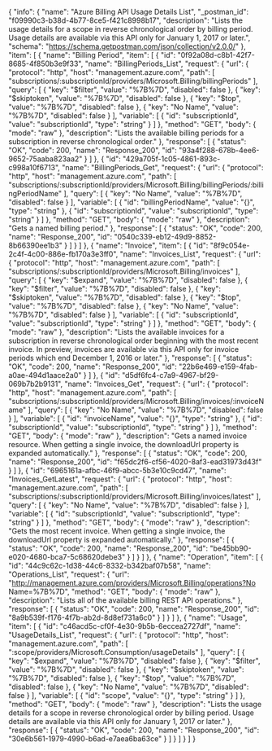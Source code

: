 {
  "info": {
    "name": "Azure Billing API Usage Details List",
    "_postman_id": "f09990c3-b38d-4b77-8ce5-f421c8998b17",
    "description": "Lists the usage details for a scope in reverse chronological order by billing period. Usage details are available via this API only for January 1, 2017 or later.",
    "schema": "https://schema.getpostman.com/json/collection/v2.0.0/"
  },
  "item": [
    {
      "name": "Billing Period",
      "item": [
        {
          "id": "0f92a08d-c8b1-42f7-8685-4f850b3e9f33",
          "name": "BillingPeriods_List",
          "request": {
            "url": {
              "protocol": "http",
              "host": "management.azure.com",
              "path": [
                "subscriptions/:subscriptionId/providers/Microsoft.Billing/billingPeriods"
              ],
              "query": [
                {
                  "key": "$filter",
                  "value": "%7B%7D",
                  "disabled": false
                },
                {
                  "key": "$skiptoken",
                  "value": "%7B%7D",
                  "disabled": false
                },
                {
                  "key": "$top",
                  "value": "%7B%7D",
                  "disabled": false
                },
                {
                  "key": "No Name",
                  "value": "%7B%7D",
                  "disabled": false
                }
              ],
              "variable": [
                {
                  "id": "subscriptionId",
                  "value": "subscriptionId",
                  "type": "string"
                }
              ]
            },
            "method": "GET",
            "body": {
              "mode": "raw"
            },
            "description": "Lists the available billing periods for a subscription in reverse chronological order."
          },
          "response": [
            {
              "status": "OK",
              "code": 200,
              "name": "Response_200",
              "id": "93a4f288-678b-4ee6-9652-75aaba823aa2"
            }
          ]
        },
        {
          "id": "429a705f-1c05-4861-893c-c998a10f6713",
          "name": "BillingPeriods_Get",
          "request": {
            "url": {
              "protocol": "http",
              "host": "management.azure.com",
              "path": [
                "subscriptions/:subscriptionId/providers/Microsoft.Billing/billingPeriods/:billingPeriodName"
              ],
              "query": [
                {
                  "key": "No Name",
                  "value": "%7B%7D",
                  "disabled": false
                }
              ],
              "variable": [
                {
                  "id": "billingPeriodName",
                  "value": "{}",
                  "type": "string"
                },
                {
                  "id": "subscriptionId",
                  "value": "subscriptionId",
                  "type": "string"
                }
              ]
            },
            "method": "GET",
            "body": {
              "mode": "raw"
            },
            "description": "Gets a named billing period."
          },
          "response": [
            {
              "status": "OK",
              "code": 200,
              "name": "Response_200",
              "id": "0540c339-eb12-49d9-8852-8b66390ee1b3"
            }
          ]
        }
      ]
    },
    {
      "name": "Invoice",
      "item": [
        {
          "id": "8f9c054e-2c4f-4c00-886e-fb170a3e3ff0",
          "name": "Invoices_List",
          "request": {
            "url": {
              "protocol": "http",
              "host": "management.azure.com",
              "path": [
                "subscriptions/:subscriptionId/providers/Microsoft.Billing/invoices"
              ],
              "query": [
                {
                  "key": "$expand",
                  "value": "%7B%7D",
                  "disabled": false
                },
                {
                  "key": "$filter",
                  "value": "%7B%7D",
                  "disabled": false
                },
                {
                  "key": "$skiptoken",
                  "value": "%7B%7D",
                  "disabled": false
                },
                {
                  "key": "$top",
                  "value": "%7B%7D",
                  "disabled": false
                },
                {
                  "key": "No Name",
                  "value": "%7B%7D",
                  "disabled": false
                }
              ],
              "variable": [
                {
                  "id": "subscriptionId",
                  "value": "subscriptionId",
                  "type": "string"
                }
              ]
            },
            "method": "GET",
            "body": {
              "mode": "raw"
            },
            "description": "Lists the available invoices for a subscription in reverse chronological order beginning with the most recent invoice. In preview, invoices are available via this API only for invoice periods which end December 1, 2016 or later."
          },
          "response": [
            {
              "status": "OK",
              "code": 200,
              "name": "Response_200",
              "id": "22b6e469-e159-4fab-a0ae-494d1aace2a0"
            }
          ]
        },
        {
          "id": "d5df6fc4-c7a9-4967-bf29-069b7b2b9131",
          "name": "Invoices_Get",
          "request": {
            "url": {
              "protocol": "http",
              "host": "management.azure.com",
              "path": [
                "subscriptions/:subscriptionId/providers/Microsoft.Billing/invoices/:invoiceName"
              ],
              "query": [
                {
                  "key": "No Name",
                  "value": "%7B%7D",
                  "disabled": false
                }
              ],
              "variable": [
                {
                  "id": "invoiceName",
                  "value": "{}",
                  "type": "string"
                },
                {
                  "id": "subscriptionId",
                  "value": "subscriptionId",
                  "type": "string"
                }
              ]
            },
            "method": "GET",
            "body": {
              "mode": "raw"
            },
            "description": "Gets a named invoice resource. When getting a single invoice, the downloadUrl property is expanded automatically."
          },
          "response": [
            {
              "status": "OK",
              "code": 200,
              "name": "Response_200",
              "id": "f65dc2f6-cf56-4020-8af3-ead31973d43f"
            }
          ]
        },
        {
          "id": "6965161a-afbc-46f9-abcc-5b3e10c9cd47",
          "name": "Invoices_GetLatest",
          "request": {
            "url": {
              "protocol": "http",
              "host": "management.azure.com",
              "path": [
                "subscriptions/:subscriptionId/providers/Microsoft.Billing/invoices/latest"
              ],
              "query": [
                {
                  "key": "No Name",
                  "value": "%7B%7D",
                  "disabled": false
                }
              ],
              "variable": [
                {
                  "id": "subscriptionId",
                  "value": "subscriptionId",
                  "type": "string"
                }
              ]
            },
            "method": "GET",
            "body": {
              "mode": "raw"
            },
            "description": "Gets the most recent invoice. When getting a single invoice, the downloadUrl property is expanded automatically."
          },
          "response": [
            {
              "status": "OK",
              "code": 200,
              "name": "Response_200",
              "id": "be45bb90-e020-4680-bca7-5c68620debe3"
            }
          ]
        }
      ]
    },
    {
      "name": "Operation",
      "item": [
        {
          "id": "44c9c62c-1d38-44c6-8332-b342baf07b58",
          "name": "Operations_List",
          "request": {
            "url": "http://management.azure.com/providers/Microsoft.Billing/operations?No Name=%7B%7D",
            "method": "GET",
            "body": {
              "mode": "raw"
            },
            "description": "Lists all of the available billing REST API operations."
          },
          "response": [
            {
              "status": "OK",
              "code": 200,
              "name": "Response_200",
              "id": "8a9b539f-f176-4f7b-ab2d-8d8ef731a6c0"
            }
          ]
        }
      ]
    },
    {
      "name": "Usage",
      "item": [
        {
          "id": "c46acd5c-cf0f-4e30-9b5b-6eccea2727df",
          "name": "UsageDetails_List",
          "request": {
            "url": {
              "protocol": "http",
              "host": "management.azure.com",
              "path": [
                ":scope/providers/Microsoft.Consumption/usageDetails"
              ],
              "query": [
                {
                  "key": "$expand",
                  "value": "%7B%7D",
                  "disabled": false
                },
                {
                  "key": "$filter",
                  "value": "%7B%7D",
                  "disabled": false
                },
                {
                  "key": "$skiptoken",
                  "value": "%7B%7D",
                  "disabled": false
                },
                {
                  "key": "$top",
                  "value": "%7B%7D",
                  "disabled": false
                },
                {
                  "key": "No Name",
                  "value": "%7B%7D",
                  "disabled": false
                }
              ],
              "variable": [
                {
                  "id": "scope",
                  "value": "{}",
                  "type": "string"
                }
              ]
            },
            "method": "GET",
            "body": {
              "mode": "raw"
            },
            "description": "Lists the usage details for a scope in reverse chronological order by billing period. Usage details are available via this API only for January 1, 2017 or later."
          },
          "response": [
            {
              "status": "OK",
              "code": 200,
              "name": "Response_200",
              "id": "30e6b561-1979-4990-b6ad-e7aea6ba63ce"
            }
          ]
        }
      ]
    }
  ]
}